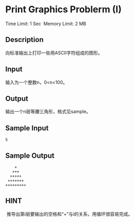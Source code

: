 # Print Graphics Problerm (I)
Time Limit: 1 Sec  Memory Limit: 2 MB


## Description
向标准输出上打印一些用ASCII字符组成的图形。


## Input
输入为一个整数n，0<n<100。


## Output
输出一个n层等腰三角形，格式见sample。


## Sample Input
```
5
```
## Sample Output
```
    +
   +++
  +++++
 +++++++
+++++++++

```

## HINT
 推导出第i层要输出的空格和“+”与i的关系，用循环很容易完成。